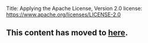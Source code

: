 Title: Applying the Apache License, Version 2.0
license: https://www.apache.org/licenses/LICENSE-2.0

<!-- try using a comment to trigger html parsing -->
<script type="text/javascript">
location.href = location.href.replace(/^https?:\/\/[^\/]+\/dev\//, 'https://infra.apache.org/');
</script>

<h2>This content has moved to <a href="https://infra.apache.org/apply-license.html">here</a>.</h2>

